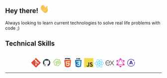 <h2> Hey there! <img src="gifs\saludo.gif" width="30px"></h2>
<p>
Always looking to learn current technologies to solve real life problems with code ;)
</p>

<h2> 
Technical Skills
</h2>
<div align='center'>
<br/>
<img src='gifs\git.png' alt='git'/>
<img src='gifs\github.png' width=30px alt='github'/>
<img src='gifs\node.png' alt='node'/>
<img src='gifs\html.png' width=30px alt='html'/>
<img src='gifs\css.png' width=30px alt='css'/>
<img src='gifs\javascript.png' width=30px alt='javascript'/>
<img src='gifs\react.png' alt='react'/>
<img src='gifs\express.png' width=30px alt='express'/>
<img src='gifs\graphql.png' width=30px alt='graphql'/>
<img src='gifs\apollo-server.png' width=30px alt='apollo-server'/>
</div>

---
<br/>


<!--
**Patriciopg02/Patriciopg02** is a ✨ _special_ ✨ repository because its `README.md` (this file) appears on your GitHub profile.

Here are some ideas to get you started:

- 🔭 I’m currently working on ...
- 🌱 I’m currently learning ...
- 👯 I’m looking to collaborate on ...
- 🤔 I’m looking for help with ...
- 💬 Ask me about ...
- 📫 How to reach me: ...
- 😄 Pronouns: ...
- ⚡ Fun fact: ...
-->
